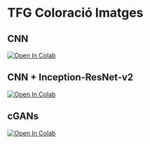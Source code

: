 # TFG Coloració Imatges   

## CNN  

[![Open In Colab](https://colab.research.google.com/assets/colab-badge.svg)](https://colab.research.google.com/drive/1pZDI2hw6lu7rDc5dCZlLXaOaqvp2jMHX?usp=sharing)

## CNN + Inception-ResNet-v2  

[![Open In Colab](https://colab.research.google.com/assets/colab-badge.svg)](https://colab.research.google.com/drive/1GpUuoz6Si02T80KawCYe1HD33LhQJ3xs?usp=sharing)

## cGANs   

[![Open In Colab](https://colab.research.google.com/assets/colab-badge.svg)](https://colab.research.google.com/drive/14WGdlKQRjPk7nydAy8f4z9M1KZwfng9S?usp=sharing)
